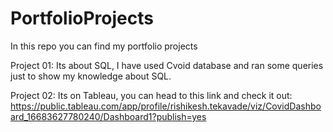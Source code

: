 # PortfolioProjects
In this repo you can find my portfolio projects

Project 01:
  Its about SQL, I have used Cvoid database and ran some queries just to show my knowledge about SQL.
  
Project 02:
  Its on Tableau, you can head to this link and check it out: https://public.tableau.com/app/profile/rishikesh.tekavade/viz/CovidDashboard_16683627780240/Dashboard1?publish=yes
